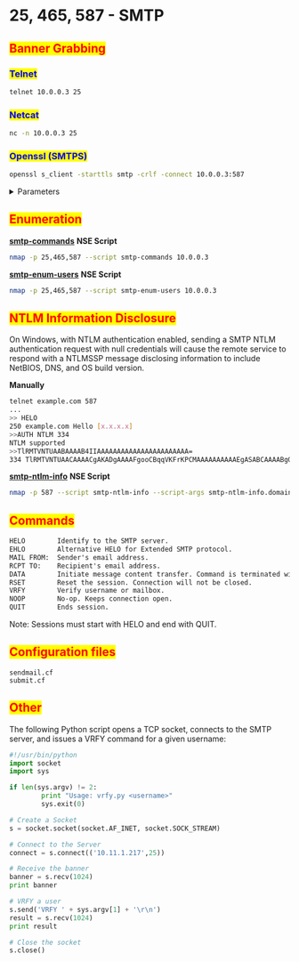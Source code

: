 # 25, 465, 587 - SMTP

## <mark style="color:red;">Banner Grabbing</mark> <a href="#banner-grabbing" id="banner-grabbing"></a>

### <mark style="color:blue;">**Telnet**</mark>

```sh
telnet 10.0.0.3 25
```

### <mark style="color:blue;">**Netcat**</mark>

```sh
nc -n 10.0.0.3 25
```

### <mark style="color:blue;">**Openssl (SMTPS)**</mark>&#x20;

```sh
openssl s_client -starttls smtp -crlf -connect 10.0.0.3:587
```

<details>

<summary>Parameters</summary>

* `s_client`: SSL/TLS client program.
* `-starttls <protocol>`: send the protocol-specific message(s) to switch to TLS for communication.
* `-crlf`: translate a line feed from the terminal into `CR+LF`.

</details>

## <mark style="color:red;">Enumeration</mark> <a href="#enumeration" id="enumeration"></a>

[**smtp-commands**](https://nmap.org/nsedoc/scripts/smtp-commands.html) **NSE Script**

```sh
nmap -p 25,465,587 --script smtp-commands 10.0.0.3
```

[**smtp-enum-users**](https://nmap.org/nsedoc/scripts/smtp-enum-users.html) **NSE Script**

```sh
nmap -p 25,465,587 --script smtp-enum-users 10.0.0.3
```

## <mark style="color:red;">NTLM Information Disclosure</mark> <a href="#ntlm-information-disclosure" id="ntlm-information-disclosure"></a>

On Windows, with NTLM authentication enabled, sending a SMTP NTLM authentication request with null credentials will cause the remote service to respond with a NTLMSSP message disclosing information to include NetBIOS, DNS, and OS build version.

**Manually**

```sh
telnet example.com 587
...
>> HELO
250 example.com Hello [x.x.x.x]
>>AUTH NTLM 334
NTLM supported
>>TlRMTVNTUAABAAAAB4IIAAAAAAAAAAAAAAAAAAAAAAA=
334 TlRMTVNTUAACAAAACgAKADgAAAAFgooCBqqVKFrKPCMAAAAAAAAAAEgASABCAAAABgOAJQAAAA9JAEkAUwAwADEAAgAKAEkASQBTADAAMQABAAoASQBJAFMAMAAxAAQACgBJAEkAUwAwADEAAwAKAEkASQBTADAAMQAHAAgAHwMI0VPy1QEAAAAA
```

[**smtp-ntlm-info**](https://nmap.org/nsedoc/scripts/smtp-ntlm-info.html) **NSE Script**

```sh
nmap -p 587 --script smtp-ntlm-info --script-args smtp-ntlm-info.domain=example.com 10.0.0.3
```

## <mark style="color:red;">Commands</mark> <a href="#commands" id="commands"></a>

```txt
HELO        Identify to the SMTP server.
EHLO        Alternative HELO for Extended SMTP protocol.
MAIL FROM:  Sender's email address.
RCPT TO:    Recipient's email address.
DATA        Initiate message content transfer. Command is terminated with a line containing only a .
RSET        Reset the session. Connection will not be closed.
VRFY        Verify username or mailbox.
NOOP        No-op. Keeps connection open.
QUIT        Ends session.
```

Note: Sessions must start with HELO and end with QUIT.

## <mark style="color:red;">Configuration files</mark> <a href="#configuration-files" id="configuration-files"></a>

```
sendmail.cf
submit.cf
```

## <mark style="color:red;">Other</mark>

The following Python script opens a TCP socket, connects to the SMTP server, and issues a VRFY command for a given username:

```python
#!/usr/bin/python
import socket
import sys

if len(sys.argv) != 2:
        print "Usage: vrfy.py <username>"
        sys.exit(0)

# Create a Socket
s = socket.socket(socket.AF_INET, socket.SOCK_STREAM)

# Connect to the Server
connect = s.connect(('10.11.1.217',25))

# Receive the banner
banner = s.recv(1024)
print banner

# VRFY a user
s.send('VRFY ' + sys.argv[1] + '\r\n')
result = s.recv(1024)
print result

# Close the socket
s.close()
```

